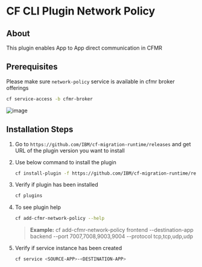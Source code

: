 # CF CLI Plugin Network Policy

## About

This plugin enables App to App direct communication in CFMR

## Prerequisites

Please make sure `network-policy` service is available in cfmr broker offerings

```bash
cf service-access -b cfmr-broker
```

![image](https://user-images.githubusercontent.com/84785003/130772976-1b0246a0-44fd-4f17-afdb-1fff84f1cab5.png)

## Installation Steps

1. Go to `https://github.com/IBM/cf-migration-runtime/releases` and get URL of the plugin version you want to install

2. Use below command to install the plugin

    ```bash
    cf install-plugin -f https://github.com/IBM/cf-migration-runtime/releases/download/v1.0.0/cfmr-cf-cli-plugin-network-policy-linux-amd64
    ```

3. Verify if plugin has been installed

    ```bash
    cf plugins
    ```

4. To see plugin help

    ```bash
    cf add-cfmr-network-policy --help
    ```

    > **Example:**
    cf add-cfmr-network-policy frontend --destination-app backend --port 7007,7008,9003,9004 --protocol tcp,tcp,udp,udp

5. Verify if service instance has been created
   
   ```bash  
   cf service <SOURCE-APP>-<DESTINATION-APP>
   ```
